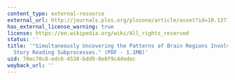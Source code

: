 ```yaml
---
content_type: external-resource
external_url: http://journals.plos.org/plosone/article/asset?id=10.1371%2Fjournal.pone.0112575.PDF
has_external_license_warning: true
license: https://en.wikipedia.org/wiki/All_rights_reserved
status: ''
title: '"Simultaneously Uncovering the Patterns of Brain Regions Involved in Different
  Story Reading Subprocesses." (PDF - 1.1MB)'
uid: 70ec70c8-edc6-4538-bdd9-8e6f9c4dedec
wayback_url: ''
---
```

